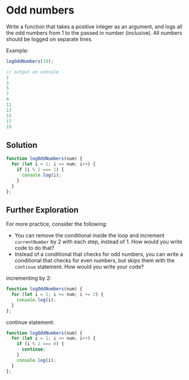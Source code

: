 # Odd numbers
Write a function that takes a positive integer as an argument, and logs all the odd numbers from 1 to the passed in number (inclusive). 
All numbers should be logged on separate lines.

Example:
```js
logOddNumbers(19);

// output on console
1
3
5
7
9
11
13
15
17
19
```


## Solution
```js
function logOddNumbers(num) {
  for (let i = 1; i <= num; i++) {
    if (i % 2 === 1) {
      console.log(i);
    }
  }
};
```

## Further Exploration
For more practice, consider the following:
- You can remove the conditional inside the loop and increment `currentNumber` by 2 with each step, instead of 1. How would you write code to do that?
- Instead of a conditional that checks for odd numbers, you can write a conditional that checks for even numbers, but skips them with the `continue` statement. How would you write your code?

incrementing by 2:
```js
function logOddNumbers(num) {
  for (let i = 1; i <= num; i += 2) {
    console.log(i);
  }
};
```

continue statement:
```js
function logOddNumbers(num) {
  for (let i = 1; i <= num; i++) {
    if (i % 2 === 0) {
      continue;
    }
    console.log(i);
  }
};
```